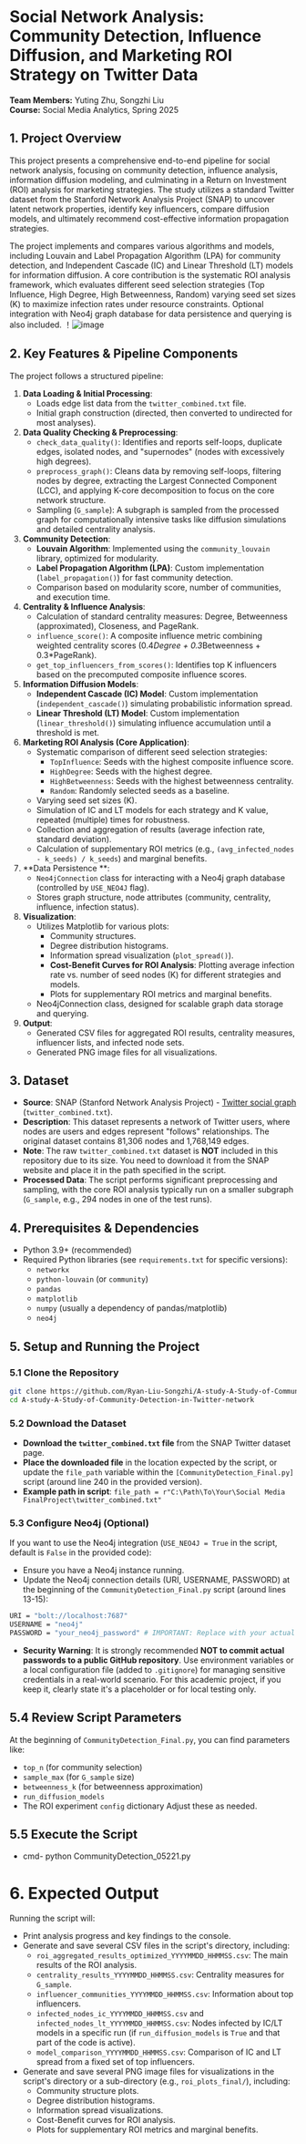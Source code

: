 # Social Network Analysis: Community Detection, Influence Diffusion, and Marketing ROI Strategy on Twitter Data

**Team Members:** Yuting Zhu, Songzhi Liu  
**Course:** Social Media Analytics, Spring 2025

## 1. Project Overview

This project presents a comprehensive end-to-end pipeline for social network analysis, focusing on community detection, influence analysis, information diffusion modeling, and culminating in a Return on Investment (ROI) analysis for marketing strategies. The study utilizes a standard Twitter dataset from the Stanford Network Analysis Project (SNAP) to uncover latent network properties, identify key influencers, compare diffusion models, and ultimately recommend cost-effective information propagation strategies.

The project implements and compares various algorithms and models, including Louvain and Label Propagation Algorithm (LPA) for community detection, and Independent Cascade (IC) and Linear Threshold (LT) models for information diffusion. A core contribution is the systematic ROI analysis framework, which evaluates different seed selection strategies (Top Influence, High Degree, High Betweenness, Random) varying seed set sizes (K) to maximize infection rates under resource constraints. Optional integration with Neo4j graph database for data persistence and querying is also included.
！![image](https://github.com/user-attachments/assets/a6fb4bba-b1e5-4ffe-b77e-3568c843afb4)

## 2. Key Features & Pipeline Components

The project follows a structured pipeline:

1.  **Data Loading & Initial Processing**:
    * Loads edge list data from the `twitter_combined.txt` file.
    * Initial graph construction (directed, then converted to undirected for most analyses).
2.  **Data Quality Checking & Preprocessing**:
    * `check_data_quality()`: Identifies and reports self-loops, duplicate edges, isolated nodes, and "supernodes" (nodes with excessively high degrees).
    * `preprocess_graph()`: Cleans data by removing self-loops, filtering nodes by degree, extracting the Largest Connected Component (LCC), and applying K-core decomposition to focus on the core network structure.
    * Sampling (`G_sample`): A subgraph is sampled from the processed graph for computationally intensive tasks like diffusion simulations and detailed centrality analysis.
3.  **Community Detection**:
    * **Louvain Algorithm**: Implemented using the `community_louvain` library, optimized for modularity.
    * **Label Propagation Algorithm (LPA)**: Custom implementation (`label_propagation()`) for fast community detection.
    * Comparison based on modularity score, number of communities, and execution time.
4.  **Centrality & Influence Analysis**:
    * Calculation of standard centrality measures: Degree, Betweenness (approximated), Closeness, and PageRank.
    * `influence_score()`: A composite influence metric combining weighted centrality scores (0.4*Degree + 0.3*Betweenness + 0.3*PageRank).
    * `get_top_influencers_from_scores()`: Identifies top K influencers based on the precomputed composite influence scores.
5.  **Information Diffusion Models**:
    * **Independent Cascade (IC) Model**: Custom implementation (`independent_cascade()`) simulating probabilistic information spread.
    * **Linear Threshold (LT) Model**: Custom implementation (`linear_threshold()`) simulating influence accumulation until a threshold is met.
6.  **Marketing ROI Analysis (Core Application)**:
    * Systematic comparison of different seed selection strategies:
        * `TopInfluence`: Seeds with the highest composite influence score.
        * `HighDegree`: Seeds with the highest degree.
        * `HighBetweenness`: Seeds with the highest betweenness centrality.
        * `Random`: Randomly selected seeds as a baseline.
    * Varying seed set sizes (K).
    * Simulation of IC and LT models for each strategy and K value, repeated (multiple) times for robustness.
    * Collection and aggregation of results (average infection rate, standard deviation).
    * Calculation of supplementary ROI metrics (e.g., `(avg_infected_nodes - k_seeds) / k_seeds`) and marginal benefits.
7.  **Data Persistence **:
    * `Neo4jConnection` class for interacting with a Neo4j graph database (controlled by `USE_NEO4J` flag).
    * Stores graph structure, node attributes (community, centrality, influence, infection status).
8.  **Visualization**:
    * Utilizes Matplotlib for various plots:
        * Community structures.
        * Degree distribution histograms.
        * Information spread visualization (`plot_spread()`).
        * **Cost-Benefit Curves for ROI Analysis**: Plotting average infection rate vs. number of seed nodes (K) for different strategies and models.
        * Plots for supplementary ROI metrics and marginal benefits.
    * Neo4jConnection class, designed for scalable graph data storage and querying.
9.  **Output**:
    * Generated CSV files for aggregated ROI results, centrality measures, influencer lists, and infected node sets.
    * Generated PNG image files for all visualizations.

## 3. Dataset

* **Source**: SNAP (Stanford Network Analysis Project) - [Twitter social graph](https://snap.stanford.edu/data/ego-Twitter.html) (`twitter_combined.txt`).
* **Description**: This dataset represents a network of Twitter users, where nodes are users and edges represent "follows" relationships. The original dataset contains 81,306 nodes and 1,768,149 edges.
* **Note**: The raw `twitter_combined.txt` dataset is **NOT** included in this repository due to its size. You need to download it from the SNAP website and place it in the path specified in the script.
* **Processed Data**: The script performs significant preprocessing and sampling, with the core ROI analysis typically run on a smaller subgraph (`G_sample`, e.g., 294 nodes in one of the test runs).

## 4. Prerequisites & Dependencies

* Python 3.9+ (recommended)
* Required Python libraries (see `requirements.txt` for specific versions):
    * `networkx`
    * `python-louvain` (or `community`)
    * `pandas`
    * `matplotlib`
    * `numpy` (usually a dependency of pandas/matplotlib)
    * `neo4j`
 
## 5. Setup and Running the Project

### 5.1 Clone the Repository

```bash
git clone https://github.com/Ryan-Liu-Songzhi/A-study-A-Study-of-Community-Detection-in-Twitter-network.git
cd A-study-A-Study-of-Community-Detection-in-Twitter-network
```
### 5.2 Download the Dataset
- **Download the `twitter_combined.txt` file** from the SNAP Twitter dataset page.
- **Place the downloaded file** in the location expected by the script, or update the `file_path` variable within the `[CommunityDetection_Final.py]` script (around line 240 in the provided version).
- **Example path in script**: `file_path = r"C:\Path\To\Your\Social Media FinalProject\twitter_combined.txt"`

### 5.3 Configure Neo4j (Optional)
If you want to use the Neo4j integration (`USE_NEO4J = True` in the script, default is `False` in the provided code):
- Ensure you have a Neo4j instance running.
- Update the Neo4j connection details (URI, USERNAME, PASSWORD) at the beginning of the `CommunityDetection_Final.py` script (around lines 13-15):
```bash
URI = "bolt://localhost:7687"
USERNAME = "neo4j"
PASSWORD = "your_neo4j_password" # IMPORTANT: Replace with your actual password
```
- **Security Warning**: It is strongly recommended **NOT to commit actual passwords to a public GitHub repository**. Use environment variables or a local configuration file (added to `.gitignore`) for managing sensitive credentials in a real-world scenario. For this academic project, if you keep it, clearly state it's a placeholder or for local testing only.

## 5.4 Review Script Parameters
At the beginning of `CommunityDetection_Final.py`, you can find parameters like:
- `top_n` (for community selection)
- `sample_max` (for `G_sample` size)
- `betweenness_k` (for betweenness approximation)
- `run_diffusion_models`
- The ROI experiment `config` dictionary
Adjust these as needed.

## 5.5 Execute the Script
- cmd- python CommunityDetection_05221.py

# 6. Expected Output
Running the script will:
- Print analysis progress and key findings to the console.
- Generate and save several CSV files in the script's directory, including:
  - `roi_aggregated_results_optimized_YYYYMMDD_HHMMSS.csv`: The main results of the ROI analysis.
  - `centrality_results_YYYYMMDD_HHMMSS.csv`: Centrality measures for `G_sample`.
  - `influencer_communities_YYYYMMDD_HHMMSS.csv`: Information about top influencers.
  - `infected_nodes_ic_YYYYMMDD_HHMMSS.csv` and `infected_nodes_lt_YYYYMMDD_HHMMSS.csv`: Nodes infected by IC/LT models in a specific run (if `run_diffusion_models` is `True` and that part of the code is active).
  - `model_comparison_YYYYMMDD_HHMMSS.csv`: Comparison of IC and LT spread from a fixed set of top influencers.
- Generate and save several PNG image files for visualizations in the script's directory or a sub-directory (e.g., `roi_plots_final/`), including:
  - Community structure plots.
  - Degree distribution histograms.
  - Information spread visualizations.
  - Cost-Benefit curves for ROI analysis.
  - Plots for supplementary ROI metrics and marginal benefits.
